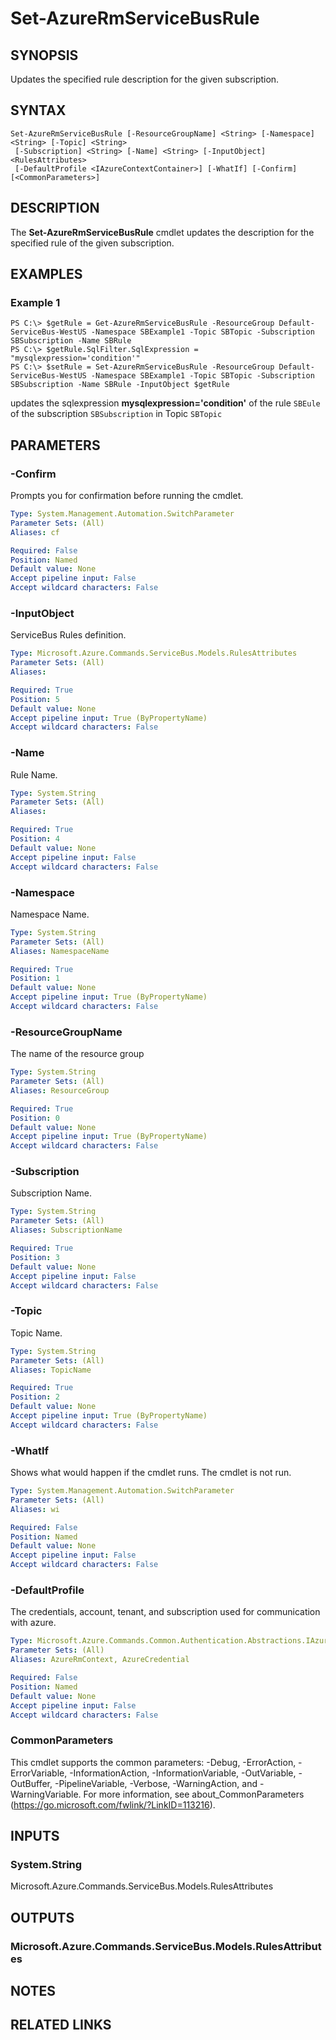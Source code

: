 ﻿---
external help file: Microsoft.Azure.Commands.ServiceBus.dll-Help.xml
Module Name: AzureRM.ServiceBus
online version:
schema: 2.0.0
content_git_url: https://github.com/Azure/azure-powershell/blob/preview/src/ResourceManager/ServiceBus/Commands.ServiceBus/help/Set-AzureRmServiceBusRule.md
original_content_git_url: https://github.com/Azure/azure-powershell/blob/preview/src/ResourceManager/ServiceBus/Commands.ServiceBus/help/Set-AzureRmServiceBusRule.md
---

# Set-AzureRmServiceBusRule

## SYNOPSIS
Updates the specified rule description for the given subscription.

## SYNTAX

```
Set-AzureRmServiceBusRule [-ResourceGroupName] <String> [-Namespace] <String> [-Topic] <String>
 [-Subscription] <String> [-Name] <String> [-InputObject] <RulesAttributes>
 [-DefaultProfile <IAzureContextContainer>] [-WhatIf] [-Confirm] [<CommonParameters>]
```

## DESCRIPTION
The **Set-AzureRmServiceBusRule** cmdlet updates the description for the specified rule of the given subscription.

## EXAMPLES

### Example 1
```
PS C:\> $getRule = Get-AzureRmServiceBusRule -ResourceGroup Default-ServiceBus-WestUS -Namespace SBExample1 -Topic SBTopic -Subscription SBSubscription -Name SBRule
PS C:\> $getRule.SqlFilter.SqlExpression = "mysqlexpression='condition'"
PS C:\> $setRule = Set-AzureRmServiceBusRule -ResourceGroup Default-ServiceBus-WestUS -Namespace SBExample1 -Topic SBTopic -Subscription SBSubscription -Name SBRule -InputObject $getRule
```

updates the sqlexpression **mysqlexpression='condition'** of the rule `SBEule` of the subscription `SBSubscription` in Topic `SBTopic`

## PARAMETERS

### -Confirm
Prompts you for confirmation before running the cmdlet.

```yaml
Type: System.Management.Automation.SwitchParameter
Parameter Sets: (All)
Aliases: cf

Required: False
Position: Named
Default value: None
Accept pipeline input: False
Accept wildcard characters: False
```

### -InputObject
ServiceBus Rules definition.

```yaml
Type: Microsoft.Azure.Commands.ServiceBus.Models.RulesAttributes
Parameter Sets: (All)
Aliases: 

Required: True
Position: 5
Default value: None
Accept pipeline input: True (ByPropertyName)
Accept wildcard characters: False
```

### -Name
Rule Name.

```yaml
Type: System.String
Parameter Sets: (All)
Aliases: 

Required: True
Position: 4
Default value: None
Accept pipeline input: False
Accept wildcard characters: False
```

### -Namespace
Namespace Name.

```yaml
Type: System.String
Parameter Sets: (All)
Aliases: NamespaceName

Required: True
Position: 1
Default value: None
Accept pipeline input: True (ByPropertyName)
Accept wildcard characters: False
```

### -ResourceGroupName
The name of the resource group

```yaml
Type: System.String
Parameter Sets: (All)
Aliases: ResourceGroup

Required: True
Position: 0
Default value: None
Accept pipeline input: True (ByPropertyName)
Accept wildcard characters: False
```

### -Subscription
Subscription Name.

```yaml
Type: System.String
Parameter Sets: (All)
Aliases: SubscriptionName

Required: True
Position: 3
Default value: None
Accept pipeline input: False
Accept wildcard characters: False
```

### -Topic
Topic Name.

```yaml
Type: System.String
Parameter Sets: (All)
Aliases: TopicName

Required: True
Position: 2
Default value: None
Accept pipeline input: True (ByPropertyName)
Accept wildcard characters: False
```

### -WhatIf
Shows what would happen if the cmdlet runs.
The cmdlet is not run.

```yaml
Type: System.Management.Automation.SwitchParameter
Parameter Sets: (All)
Aliases: wi

Required: False
Position: Named
Default value: None
Accept pipeline input: False
Accept wildcard characters: False
```

### -DefaultProfile
The credentials, account, tenant, and subscription used for communication with azure.

```yaml
Type: Microsoft.Azure.Commands.Common.Authentication.Abstractions.IAzureContextContainer
Parameter Sets: (All)
Aliases: AzureRmContext, AzureCredential

Required: False
Position: Named
Default value: None
Accept pipeline input: False
Accept wildcard characters: False
```

### CommonParameters
This cmdlet supports the common parameters: -Debug, -ErrorAction, -ErrorVariable, -InformationAction, -InformationVariable, -OutVariable, -OutBuffer, -PipelineVariable, -Verbose, -WarningAction, and -WarningVariable. For more information, see about_CommonParameters (https://go.microsoft.com/fwlink/?LinkID=113216).

## INPUTS

### System.String
Microsoft.Azure.Commands.ServiceBus.Models.RulesAttributes

## OUTPUTS

### Microsoft.Azure.Commands.ServiceBus.Models.RulesAttributes

## NOTES

## RELATED LINKS

